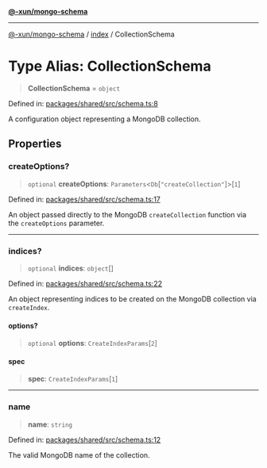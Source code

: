 [**@-xun/mongo-schema**](../../README.md)

***

[@-xun/mongo-schema](../../README.md) / [index](../README.md) / CollectionSchema

# Type Alias: CollectionSchema

> **CollectionSchema** = `object`

Defined in: [packages/shared/src/schema.ts:8](https://github.com/Xunnamius/mongo-utils/blob/7b25b3728184acdc4dd308dd54ecbebd6fc132bd/packages/shared/src/schema.ts#L8)

A configuration object representing a MongoDB collection.

## Properties

### createOptions?

> `optional` **createOptions**: `Parameters`\<`Db`\[`"createCollection"`\]\>\[`1`\]

Defined in: [packages/shared/src/schema.ts:17](https://github.com/Xunnamius/mongo-utils/blob/7b25b3728184acdc4dd308dd54ecbebd6fc132bd/packages/shared/src/schema.ts#L17)

An object passed directly to the MongoDB `createCollection` function via
the `createOptions` parameter.

***

### indices?

> `optional` **indices**: `object`[]

Defined in: [packages/shared/src/schema.ts:22](https://github.com/Xunnamius/mongo-utils/blob/7b25b3728184acdc4dd308dd54ecbebd6fc132bd/packages/shared/src/schema.ts#L22)

An object representing indices to be created on the MongoDB collection via
`createIndex`.

#### options?

> `optional` **options**: `CreateIndexParams`\[`2`\]

#### spec

> **spec**: `CreateIndexParams`\[`1`\]

***

### name

> **name**: `string`

Defined in: [packages/shared/src/schema.ts:12](https://github.com/Xunnamius/mongo-utils/blob/7b25b3728184acdc4dd308dd54ecbebd6fc132bd/packages/shared/src/schema.ts#L12)

The valid MongoDB name of the collection.
